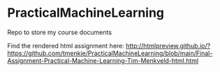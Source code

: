 # PracticalMachineLearning
Repo to store my course documents

Find the rendered html assignment here:
http://htmlpreview.github.io/?https://github.com/tmenkie/PracticalMachineLearning/blob/main/Final-Assignment-Practical-Machine-Learning-Tim-Menkveld-html.html
